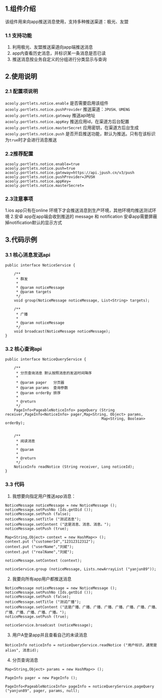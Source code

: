 ## 1.组件介绍
该组件用来向app推送消息使用，支持多种推送渠道：极光、友盟
### 1.1 支持功能
1. 利用极光、友盟推送渠道向app端推送消息
2. app内查看历史消息，并标识某一条消息是否已读
3. 推送消息按业务自定义的分组进行分类显示与查询

## 2.使用说明
### 2.1 配置项说明
`acooly.portlets.notice.enable`   是否需要启用该组件
`acooly.portlets.notice.pushProvider` 推送渠道：`JPUSH、UMENG`
`acooly.portlets.notice.gateway` 推送api地址
`acooly.portlets.notice.appKey` 推送应用id，在渠道方后台配置
`acooly.portlets.notice.masterSecret` 应用密钥，在渠道方后台生成 
`acooly.portlets.notice.push` 是否开启推送功能，默认为推送。只有在该标识为`true`时才会进行消息推送

### 2.2推荐配置
```
acooly.portlets.notice.enable=true
acooly.portlets.notice.push=true
acooly.portlets.notice.gateway=https://api.jpush.cn/v3/push
acooly.portlets.notice.pushProvider=JPUSH
acooly.portlets.notice.appKey=
acooly.portlets.notice.masterSecret=
```
### 2.3注意事项
1.ios app只有在online 环境下才会推送消息到生产环境，其他环境均推送测试环境
2.安卓 app在app端会收到推送的 message 和 notification 安卓app需要屏蔽掉notification默认的显示方式

## 3.代码示例
### 3.1 核心消息发送api
```
public interface NoticeService {

    /**
     * 群发
     *
     * @param noticeMessage
     * @param targets
     */
    void group(NoticeMessage noticeMessage, List<String> targets);

    /**
     * 广播
     *
     * @param noticeMessage
     */
    void broadcast(NoticeMessage noticeMessage);
}

```
### 3.2 核心查询api

```
public interface NoticeQueryService {
	
	/**
	 * 分页查询消息 默认按照消息的发送时间降序
	 *
	 * @param pager   分页器
	 * @param params  查询参数
	 * @param orderBy 排序
	 *
	 * @return
	 */
	PageInfo<PageableNoticeInfo> pageQuery (String receiver,PageInfo<NoticeInfo> pager,Map<String, Object> params,
	                                        Map<String, Boolean> orderBy);
	
	
	/**
	 * 阅读消息
	 *
	 * @param
	 *
	 * @return
	 */
	NoticeInfo readNotice (String receiver, Long noticeId);
}
```
### 3.3 代码
1. 我想要向指定用户推送app消息：
```
NoticeMessage noticeMessage = new NoticeMessage ();
noticeMessage.setPushNo (Ids.getDid ());
noticeMessage.setPush (false);
noticeMessage.setTitle ("测试消息");
noticeMessage.setContent ("这是消息、消息、消息。");
noticeMessage.setPush (true);

Map<String,Object> context = new HashMap<> ();
context.put ("customerId","12312312312");
context.put ("userName","刘斌");
context.put ("realName","刘斌");

noticeMessage.setContext (context);

noticeService.group (noticeMessage, Lists.newArrayList ("yanjun89"));

```
2. 我要向所有app用户都推送消息
```
NoticeMessage noticeMessage = new NoticeMessage ();
noticeMessage.setPushNo (Ids.getDid ());
noticeMessage.setPush (false);
noticeMessage.setTitle ("测试广播");
noticeMessage.setContent ("这是广播、广播、广播、广播、广播、广播、广播、广播、广播、广播、广播、广播、广播。");
noticeMessage.setPush (true);

noticeService.broadcast (noticeMessage);

```
3. 用户A登录app并且查看自己的未读消息

```
NoticeInfo noticeInfo = noticeQueryService.readNotice ("用户标识，通常是alias", 消息id);

```
4. 分页查询消息

```
Map<String,Object> params = new HashMap<> ();
		
PageInfo pager = new PageInfo ();

PageInfo<PageableNoticeInfo> pageInfo = noticeQueryService.pageQuery ("yanjun89", pager, params, null);
``` 


  